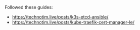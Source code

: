Followed these guides:
* https://technotim.live/posts/k3s-etcd-ansible/
* https://technotim.live/posts/kube-traefik-cert-manager-le/